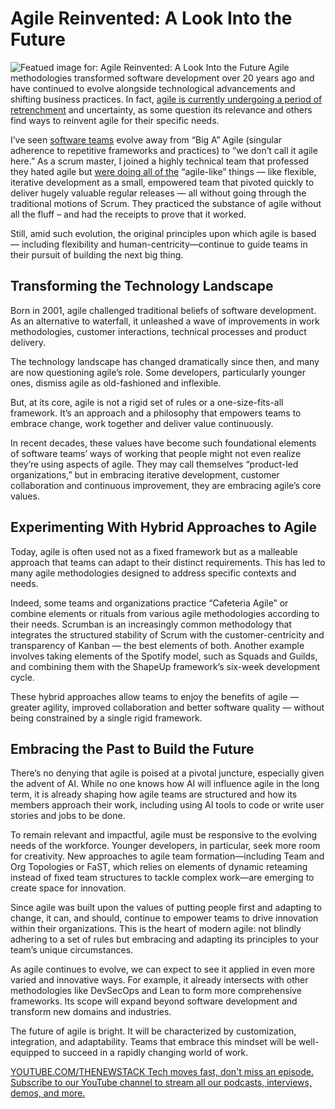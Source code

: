# Agile Reinvented: A Look Into the Future
![Featued image for: Agile Reinvented: A Look Into the Future](https://cdn.thenewstack.io/media/2023/10/79f0f01f-developers-1024x576.jpg)
Agile methodologies transformed software development over 20 years ago and have continued to evolve alongside technological advancements and shifting business practices. In fact, [agile is currently undergoing a period of retrenchment](https://thenewstack.io/how-low-code-delivers-on-the-promise-of-agile/) and uncertainty, as some question its relevance and others find ways to reinvent agile for their specific needs.

I’ve seen [software teams](https://thenewstack.io/heres-what-a-software-architect-does-in-an-agile-team/) evolve away from “Big A” Agile (singular adherence to repetitive frameworks and practices) to “we don’t call it agile here.” As a scrum master, I joined a highly technical team that professed they hated agile but [were doing all of the](https://thenewstack.io/agile-devops-platform-engineering-confusion-stalls-devs/) “agile-like” things — like flexible, iterative development as a small, empowered team that pivoted quickly to deliver hugely valuable regular releases — all without going through the traditional motions of Scrum. They practiced the substance of agile without all the fluff – and had the receipts to prove that it worked.

Still, amid such evolution, the original principles upon which agile is based — including flexibility and human-centricity—continue to guide teams in their pursuit of building the next big thing.

## Transforming the Technology Landscape
Born in 2001, agile challenged traditional beliefs of software development. As an alternative to waterfall, it unleashed a wave of improvements in work methodologies, customer interactions, technical processes and product delivery.

The technology landscape has changed dramatically since then, and many are now questioning agile’s role. Some developers, particularly younger ones, dismiss agile as old-fashioned and inflexible.

But, at its core, agile is not a rigid set of rules or a one-size-fits-all framework. It’s an approach and a philosophy that empowers teams to embrace change, work together and deliver value continuously.

In recent decades, these values have become such foundational elements of software teams’ ways of working that people might not even realize they’re using aspects of agile. They may call themselves “product-led organizations,” but in embracing iterative development, customer collaboration and continuous improvement, they are embracing agile’s core values.

## Experimenting With Hybrid Approaches to Agile
Today, agile is often used not as a fixed framework but as a malleable approach that teams can adapt to their distinct requirements. This has led to many agile methodologies designed to address specific contexts and needs.

Indeed, some teams and organizations practice “Cafeteria Agile” or combine elements or rituals from various agile methodologies according to their needs. Scrumban is an increasingly common methodology that integrates the structured stability of Scrum with the customer-centricity and transparency of Kanban — the best elements of both. Another example involves taking elements of the Spotify model, such as Squads and Guilds, and combining them with the ShapeUp framework’s six-week development cycle.

These hybrid approaches allow teams to enjoy the benefits of agile — greater agility, improved collaboration and better software quality — without being constrained by a single rigid framework.

## Embracing the Past to Build the Future
There’s no denying that agile is poised at a pivotal juncture, especially given the advent of AI. While no one knows how AI will influence agile in the long term, it is already shaping how agile teams are structured and how its members approach their work, including using AI tools to code or write user stories and jobs to be done.

To remain relevant and impactful, agile must be responsive to the evolving needs of the workforce. Younger developers, in particular, seek more room for creativity. New approaches to agile team formation—including Team and Org Topologies or FaST, which relies on elements of dynamic reteaming instead of fixed team structures to tackle complex work—are emerging to create space for innovation.

Since agile was built upon the values of putting people first and adapting to change, it can, and should, continue to empower teams to drive innovation within their organizations. This is the heart of modern agile: not blindly adhering to a set of rules but embracing and adapting its principles to your team’s unique circumstances.

As agile continues to evolve, we can expect to see it applied in even more varied and innovative ways. For example, it already intersects with other methodologies like DevSecOps and Lean to form more comprehensive frameworks. Its scope will expand beyond software development and transform new domains and industries.

The future of agile is bright. It will be characterized by customization, integration, and adaptability. Teams that embrace this mindset will be well-equipped to succeed in a rapidly changing world of work.

[
YOUTUBE.COM/THENEWSTACK
Tech moves fast, don't miss an episode. Subscribe to our YouTube
channel to stream all our podcasts, interviews, demos, and more.
](https://youtube.com/thenewstack?sub_confirmation=1)